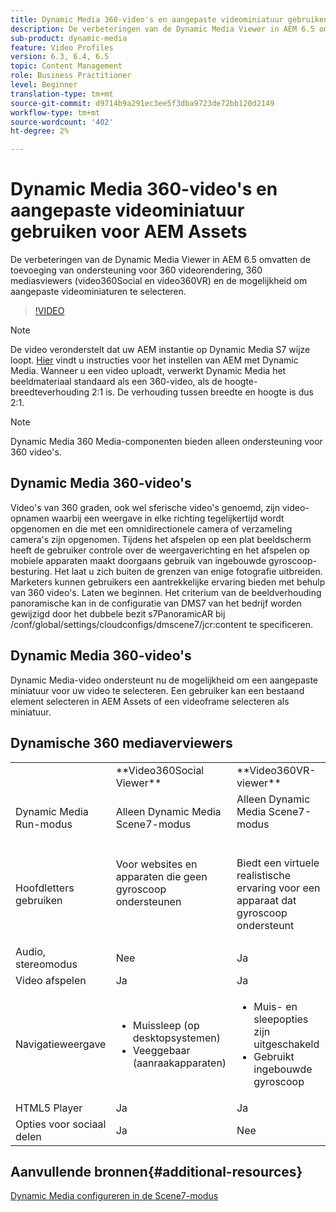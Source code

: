 ```yaml
---
title: Dynamic Media 360-video's en aangepaste videominiatuur gebruiken voor AEM Assets
description: De verbeteringen van de Dynamic Media Viewer in AEM 6.5 omvatten de toevoeging van ondersteuning voor 360 videorendering, 360 mediasviewers (video360Social en video360VR) en de mogelijkheid om aangepaste videominiaturen te selecteren.
sub-product: dynamic-media
feature: Video Profiles
version: 6.3, 6.4, 6.5
topic: Content Management
role: Business Practitioner
level: Beginner
translation-type: tm+mt
source-git-commit: d9714b9a291ec3ee5f3dba9723de72bb120d2149
workflow-type: tm+mt
source-wordcount: '402'
ht-degree: 2%

---
```



# Dynamic Media 360-video&#39;s en aangepaste videominiatuur gebruiken voor AEM Assets

De verbeteringen van de Dynamic Media Viewer in AEM 6.5 omvatten de toevoeging van ondersteuning voor 360 videorendering, 360 mediasviewers (video360Social en video360VR) en de mogelijkheid om aangepaste videominiaturen te selecteren.

>[!VIDEO](https://video.tv.adobe.com/v/26391?quality=9&learn=on)

>[!NOTE]
>
>De video veronderstelt dat uw AEM instantie op Dynamic Media S7 wijze loopt.  [Hier](https://helpx.adobe.com/experience-manager/6-3/assets/using/config-dynamic-fp-14410.html) vindt u instructies voor het instellen van AEM met Dynamic Media. Wanneer u een video uploadt, verwerkt Dynamic Media het beeldmateriaal standaard als een 360-video, als de hoogte-breedteverhouding 2:1 is. De verhouding tussen breedte en hoogte is dus 2:1.

>[!NOTE]
>
>Dynamic Media 360 Media-componenten bieden alleen ondersteuning voor 360 video&#39;s.

## Dynamic Media 360-video&#39;s

Video&#39;s van 360 graden, ook wel sferische video&#39;s genoemd, zijn video-opnamen waarbij een weergave in elke richting tegelijkertijd wordt opgenomen en die met een omnidirectionele camera of verzameling camera&#39;s zijn opgenomen. Tijdens het afspelen op een plat beeldscherm heeft de gebruiker controle over de weergaverichting en het afspelen op mobiele apparaten maakt doorgaans gebruik van ingebouwde gyroscoop-besturing.  Het laat u zich buiten de grenzen van enige fotografie uitbreiden. Marketers kunnen gebruikers een aantrekkelijke ervaring bieden met behulp van 360 video&#39;s.  Laten we beginnen. Het criterium van de beeldverhouding panoramische kan in de configuratie van DMS7 van het bedrijf worden gewijzigd door het dubbele bezit s7PanoramicAR bij /conf/global/settings/cloudconfigs/dmscene7/jcr:content te specificeren.

## Dynamic Media 360-video&#39;s

Dynamic Media-video ondersteunt nu de mogelijkheid om een aangepaste miniatuur voor uw video te selecteren. Een gebruiker kan een bestaand element selecteren in AEM Assets of een videoframe selecteren als miniatuur.

## Dynamische 360 mediaverviewers

<table> 
 <tbody>
   <tr>
      <td> </td>
      <td>**Video360Social Viewer**</td>
      <td>**Video360VR-viewer**</td>
   </tr>
   <tr>
      <td>Dynamic Media Run-modus</td>
      <td>Alleen Dynamic Media Scene7-modus</td>
      <td>Alleen Dynamic Media Scene7-modus<br>
         <br>
      </td>
   </tr>
   <tr>
      <td>Hoofdletters gebruiken</td>
      <td>
         <p>Voor websites en apparaten die geen gyroscoop ondersteunen</p>
         <p> </p>
      </td>
      <td>
         <p>Biedt een virtuele realistische ervaring voor een apparaat dat gyroscoop ondersteunt </p>
      </td>
   </tr>
   <tr>
      <td>Audio, stereomodus</td>
      <td>Nee</td>
      <td>Ja</td>
   </tr>
   <tr>
      <td>Video afspelen</td>
      <td>Ja</td>
      <td>Ja</td>
   </tr>
   <tr>
      <td>Navigatieweergave</td>
      <td>
         <ul>
            <li>Muissleep (op desktopsystemen)</li>
            <li>Veeggebaar (aanraakapparaten)</li>
         </ul>
      </td>
      <td>
         <ul>
            <li>Muis- en sleepopties zijn uitgeschakeld</li>
            <li>Gebruikt ingebouwde gyroscoop</li>
         </ul>
      </td>
   </tr>
   <tr>
      <td>HTML5 Player</td>
      <td>Ja</td>
      <td>Ja</td>
   </tr>
   <tr>
      <td>Opties voor sociaal delen</td>
      <td>Ja</td>
      <td>Nee</td>
   </tr>
</tbody>
</table>

## Aanvullende bronnen{#additional-resources}

[Dynamic Media configureren in de Scene7-modus](https://helpx.adobe.com/experience-manager/6-5/assets/using/config-dms7.html)
